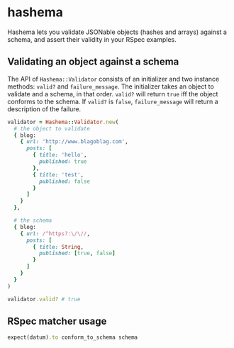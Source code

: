 # hashema

Hashema lets you validate JSONable objects (hashes and arrays) against a schema, and assert their validity in your RSpec examples.

## Validating an object against a schema

The API of `Hashema::Validator` consists of an initializer and two instance methods: `valid?` and `failure_message`. The initializer takes an object to validate and a schema, in that order. `valid?` will return `true` iff the object conforms to the schema. If `valid?` is `false`, `failure_message` will return a description of the failure.

```ruby
validator = Hashema::Validator.new(
  # the object to validate
  { blog:
    { url: 'http://www.blagoblag.com',
      posts: [
        { title: 'hello',
          published: true
        },
        { title: 'test',
          published: false
        }
      ]
    }
  },

  # the schema
  { blog:
    { url: /^https?:\/\//,
      posts: [
        { title: String,
          published: [true, false]
        }
      ]
    }
  }
)

validator.valid? # true
```

## RSpec matcher usage

```ruby
expect(datum).to conform_to_schema schema
```
